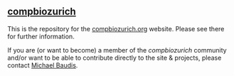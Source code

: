 <h2><a href="https://compbiozurich.github.io">compbiozurich</a></h2>

This is the repository for the [compbiozurich.org](https://compbiozurich.org) website. Please see there for further information.

If you are (or want to become) a member of the _compbiozurich_ community and/or want to be able to contribute directly to the site & projects, please contact [Michael Baudis](https://baudisgroup.org/group/Michael-Baudis/).
